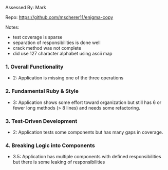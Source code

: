 Assessed By: Mark

Repo: https://github.com/mscherer11/enigma-copy

Notes:
* test coverage is sparse
* separation of responsibilities is done well
* crack method was not complete
* did use 127 character alphabet using ascii map

### 1. Overall Functionality

* 2: Application is missing one of the three operations


### 2. Fundamental Ruby & Style

* 3:  Application shows some effort toward organization but still has 6 or fewer long methods (> 8 lines) and needs some refactoring.

### 3. Test-Driven Development

* 2: Application tests some components but has many gaps in coverage.


### 4. Breaking Logic into Components

* 3.5: Application has multiple components with defined responsibilities but there is some leaking of responsibilities
